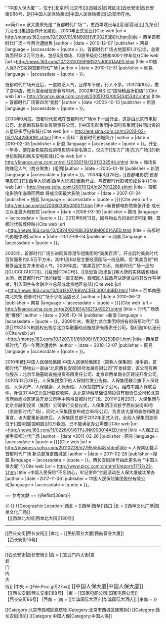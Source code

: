 '''中国人保大厦'''，位于[[北京市|北京市]][[西城区|西城区]][[西长安街|西长安街]]88号，是[[中国人民保险集团|中国人民保险集团]]总部所在地。

==简介==
该大厦原先是'''首都时代广场'''，由西单建设与[[香港|香港]][[九龙仓|九龙仓]]集团合作开发建设，2000年正式营业<ref name=paoshou>{{Cite web |url = http://money.163.com/10/1207/01/6N908HVF00253B0H.html|title = 西单首都时代广场一年两次遭抛售 |author =  |date =  2010-12-07 |publisher = 网易 |language =  |accessdate =  |quote =  }}</ref>。首都时代广场占地面积1.31公顷，总建筑面积12.2万平方米，包括5层商场、10层甲级办公楼和400个停车位<ref name=shougou>{{Cite web |url =http://news.163.com/10/1231/01/6P6R32NJ00014AED.html  |title =中国人保37亿收购首都时代广场  |author =  |date = 2010-12-31 |publisher = 网易 |language =  |accessdate =  |quote =  }}</ref>。

首都时代广场开业后，一直缺乏人气，且停车不便，行人不多<ref name=shougou/>。2002年10月，撤了店中店，改为混合经营青春与时尚。2002年12月引进“国际精品折扣店”<ref name=bian>{{Cite web |url = http://finance.sina.com.cn/roll/20051013/0054345342.shtml |title = 
首都时代广场第四次“变脸” |author =  |date =2005-10-13  |publisher = 新浪 |language =  |accessdate =  |quote =  }}</ref>。

2003年9月底，首都时代影城在首都时代广场地下一层开业，这是由北京市电影公司、北京新影联影业有限责任公司、[[中国电影集团|中国电影集团]]共同出资的五星级多厅电影城<ref>{{Cite web |url = http://ent.sina.com.cn/m/2010-02-05/17442869191.shtml |title = 资料：首都时代影城简介 |author =  |date = 2010-02-05 |publisher = 新浪 |language =  |accessdate =  |quote =  }}</ref>。开业一年多，便在新影联院线的电影院中排名第三，仅次于[[东方广场|东方广场]]的新世纪影院和新东安电影城<ref>{{Cite web |url = http://finance.sina.com.cn/roll/20050118/12011302544.shtml |title =  商场影院赚足人气（商业聚焦）(组图)|author =  |date = 2005-01-18 |publisher = 新浪 |language =  |accessdate =  |quote =  }}</ref>。2008年3月28日，[[首都电影院|首都电影院]]在[[西单大悦城|西单大悦城]]重新开业，与首都时代影城形成竞争<ref>{{Cite web |url = http://news.sohu.com/20070124/n247812289.shtml |title = 首都电影院年底重回西单 将成全国最大影院 |author =  |date = 2007-01-24 |publisher = 搜狐 |language =  |accessdate =  |quote =  }}</ref><ref>{{Cite web |url = http://ent.qq.com/a/20080330/000011.htm |title =新首都电影院重张开业 成长江以北最大电影院  |author =  |date =2008-03-30  |publisher = 腾讯 |language =  |accessdate =  |quote =  }}</ref>。2012年8月13日，因与物业方的合同即将到期，首都时代影城停映<ref>{{Cite web |url =http://news.163.com/12/0824/03/89L2GM8M00014AED.html  |title =  首都时代影城停映|author =  |date =2012-08-24  |publisher = 网易 |language =  |accessdate =  |quote =  }}</ref>。

2005年，首都时代广场引进同属香港华镫集团的“美美百货”。开业后的美美时代百货面积约2.5万平方米，其中1层和2层主要经营国际一线品牌<ref name=bian/>。但“美美百货”的奢侈品定位并未带动人气。2009年底，“美美百货”关闭。首都时代广场一层的[[GUCCI|GUCCI]]、[[蔻驰|COACH]]、[[范思哲|范思哲]]等大牌的实体店也陆续关闭。因首都时代广场的经营一直无起色，西城区人民政府决定促成将其改作写字楼，引入国字头金融企业总部或北京地区总部<ref name=shougou/><ref>{{Cite web |url =http://news.163.com/10/0612/07/68VACEEL000146BD.html  |title = 西单商圈南北失衡 首都时代广场不少名品店已关 |author =  |date = 2010-06-12 |publisher = 网易 |language =  |accessdate =  |quote =  }}</ref><ref>{{Cite web |url = http://finance.sina.com.cn/g/20051014/1621349021.shtml |title = 时代广场改卖“奢侈” |author =  |date = 2005-10-14 |publisher =新浪  |language =  |accessdate =  |quote =  }}</ref>。2009年末，香港九龙仓集团将持有的首都时代广场项目中87.5%的股权出售给北京华融基础设施投资有限责任公司，盈利逾10亿港元<ref>{{Cite web |url =http://money.163.com/10/1207/01/6N908HVF00253B0H.html  |title =西单首都时代广场一年两次遭抛售  |author =  |date = 2010-12-07 |publisher = 网易 |language =  |accessdate =  |quote =  }}</ref>。

2010年被[[中国人民保险集团|中国人民保险集团]]（简称人保集团）接手前，首都时代广场物业一直由“北京西长安街88号发展有限公司”开发经营，该公司有两位股东：北京华融基础设施投资有限责任公司、北京市西单商业区建设开发公司<ref name=shougou/>。2010年12月29日，人保集团旗下的人保财险发公告称，人保集团联合旗下人保财险、人保资产、人保健康、人保寿险、人保投控四家子公司，组成中国人保联合体，斥资37.44亿元进行股权收购，从北京华融基础设施投资有限责任公司和北京市西单商业区建设开发公司手中购得首都时代广场。2011年2月25日，人保集团与北京金融街投资（集团）公司举行交接仪式，人保集团正式接手西长安街88号（原首都时代广场），同时人保集团宣布成立88号公司，负责该大厦的装修和改造事宜。该大厦重新装修后，人保集团总部于2012年正式入驻。此前人保集团总部位于[[圆明园|圆明园]]的万春园，已不能满足办公需要<ref>{{Cite web |url =http://news.163.com/11/0226/01/6TPJJNK900014AED.html  |title =人保正式接手首都时代广场  |author =  |date =2011-02-26   |publisher =网易  |language =  |accessdate =  |quote =  }}</ref><ref>{{Cite web |url =  http://business.sohu.com/20110228/n279555548.shtml|title = 人保集团接手首都时代广场 新总部落定西城区 |author =  |date = 2011-02-28 |publisher =搜狐  |language =  |accessdate =  |quote =  }}</ref>。西长安街88号由此更名为'''中国人保大厦'''<ref>{{Cite web |url = http://www.picc.com.cn/html1/report/17112/23-1.htm |title =中国人民保险“不忘初心，牢记使命”主题活动在人保大厦成功举办  |author =  |date =2017-11-06  |publisher =  中国人民保险集团股份有限公司|language =  |accessdate =  |quote =  }}</ref>。

== 参考文献 ==
{{Reflist|30em}}

{{-}}
{{Geographic Location
|西北 = [[西单|西单]]路口
|北 = [[西单文化广场|西单文化广场]]<br />【[[西单北大街|西单北大街]]180号】<hr />[[西长安街|西长安街]]
|東北 = [[民航营业大厦|民航营业大厦]]<br />【西长安街15号】<hr />[[西长安街|西长安街]]
|西 = [[宣武门内大街|宣<br />武<br />门<br />内<br />大<br />街]]
|中央 = [[File:Picc.gif|27px]] <BIG>[[中国人保大厦|中国人保大厦]]</BIG><br />【[[西长安街|西长安街]]88号】
|東 = <!-- 注释出：[[File:State_Grid.svg|20px]] --> [[国家电网公司|国家电网公司]]<br />【西长安街86号】
|西南 = 
|南 = [[华滨国际大酒店|华滨国际大酒店]]
|東南 = 
}}

[[Category:北京市西城区建筑物|Category:北京市西城区建筑物]]
[[Category:西长安街|88]]
[[Category:中国人保|Category:中国人保]]